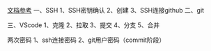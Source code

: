 [文档参考](https://www.jianshu.com/p/f836da434e18)
一、SSH
1、SSH密钥确认
2、创建
3、SSH连接github
二、git

三、VScode
1、克隆
2、拉取
3、提交
4、分支
5、合并

两次密码
1、ssh连接密码
2、git用户密码（commit阶段）